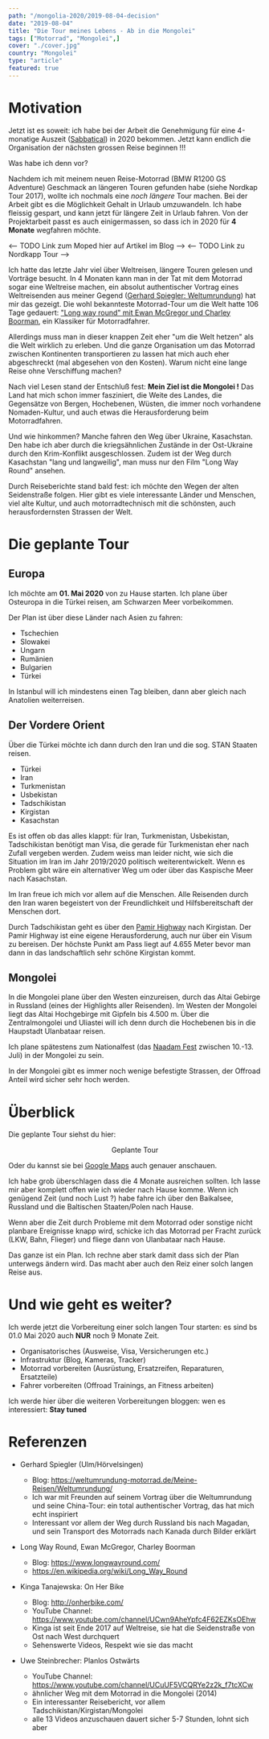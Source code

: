 ```yaml
---
path: "/mongolia-2020/2019-08-04-decision"
date: "2019-08-04"
title: "Die Tour meines Lebens - Ab in die Mongolei"
tags: ["Motorrad", "Mongolei",]
cover: "./cover.jpg"
country: "Mongolei"
type: "article"
featured: true
---
```


# Motivation

Jetzt ist es soweit: ich habe bei der Arbeit die Genehmigung für eine 4-monatige Auszeit ([Sabbatical](https://de.wikipedia.org/wiki/Sabbatical)) in 2020 bekommen. Jetzt kann endlich die Organisation der nächsten grossen Reise beginnen !!!

Was habe ich denn vor?

Nachdem ich mit meinem neuen Reise-Motorrad (BMW R1200 GS Adventure) Geschmack an längeren Touren gefunden habe (siehe Nordkap Tour 2017), wollte ich nochmals eine _noch längere_ Tour machen. Bei der Arbeit gibt es die Möglichkeit Gehalt in Urlaub umzuwandeln. Ich habe fleissig gespart, und kann jetzt für längere Zeit in Urlaub fahren. Von der Projektarbeit passt es auch einigermassen, so dass ich in 2020 für **4 Monate** wegfahren möchte.

<-- TODO Link zum Moped hier auf Artikel im Blog -->
<-- TODO Link zu Nordkapp Tour -->


Ich hatte das letzte Jahr viel über Weltreisen, längere Touren gelesen und Vorträge besucht. In 4 Monaten kann man in der Tat mit dem Motorrad sogar eine Weltreise machen, ein absolut authentischer Vortrag eines Weltreisenden aus meiner Gegend ([Gerhard Spiegler: Weltumrundung](https://weltumrundung-motorrad.de/Meine-Reisen/Weltumrundung/)) hat mir das gezeigt. Die wohl bekannteste Motorrad-Tour um die Welt hatte 106 Tage gedauert: ["Long way round" mit Ewan McGregor und Charley Boorman](https://en.wikipedia.org/wiki/Long_Way_Round), ein Klassiker für Motorradfahrer.

Allerdings muss man in dieser knappen Zeit eher "um die Welt hetzen" als die Welt wirklich zu erleben. Und die ganze Organisation um das Motorrad zwischen Kontinenten transportieren zu lassen hat mich auch eher abgeschreckt (mal abgesehen von den Kosten). Warum nicht eine lange Reise ohne Verschiffung machen?

Nach viel Lesen stand der Entschluß fest: **Mein Ziel ist die Mongolei !** Das Land hat mich schon immer fasziniert, die Weite des Landes, die Gegensätze von Bergen, Hochebenen, Wüsten, die immer noch vorhandene Nomaden-Kultur, und auch etwas die Herausforderung beim Motorradfahren.

Und wie hinkommen? Manche fahren den Weg über Ukraine, Kasachstan. Den habe ich aber durch die kriegsähnlichen Zustände in der Ost-Ukraine durch den Krim-Konflikt ausgeschlossen. Zudem ist der Weg durch Kasachstan "lang und langweilig", man muss nur den Film "Long Way Round" ansehen.

Durch Reiseberichte stand bald fest: ich möchte den Wegen der alten Seidenstraße folgen. Hier gibt es viele interessante Länder und Menschen, viel alte Kultur, und auch motorradtechnisch mit die schönsten, auch herausfordernsten Strassen der Welt.


# Die geplante Tour

## Europa

Ich möchte am **01. Mai 2020** von zu Hause starten. Ich plane über Osteuropa in die Türkei reisen, am Schwarzen Meer vorbeikommen.

Der Plan ist über diese Länder nach Asien zu fahren:

* Tschechien
* Slowakei
* Ungarn
* Rumänien
* Bulgarien
* Türkei

In Istanbul will ich mindestens einen Tag bleiben, dann aber gleich nach Anatolien weiterreisen.

## Der Vordere Orient

Über die Türkei möchte ich dann durch den Iran und die sog. STAN Staaten reisen.

* Türkei
* Iran
* Turkmenistan
* Usbekistan
* Tadschikistan
* Kirgistan
* Kasachstan

Es ist offen ob das alles klappt: für Iran, Turkmenistan, Usbekistan, Tadschikistan benötigt man Visa, die gerade für Turkmenistan eher nach Zufall vergeben werden. Zudem weiss man leider nicht, wie sich die Situation im Iran im Jahr 2019/2020 politisch weiterentwickelt. Wenn es Problem gibt wäre ein alternativer Weg um oder über das Kaspische Meer nach Kasachstan.

Im Iran freue ich mich vor allem auf die Menschen. Alle Reisenden durch den Iran waren begeistert  von der Freundlichkeit und Hilfsbereitschaft der Menschen dort.

Durch Tadschikistan geht es über den [Pamir Highway](https://de.wikipedia.org/wiki/Pamir_Highway) nach Kirgistan. Der Pamir Highway ist eine eigene Herausforderung, auch nur über ein Visum zu bereisen. Der höchste Punkt am Pass liegt auf 4.655 Meter bevor man dann in das landschaftlich sehr schöne Kirgistan kommt.

## Mongolei

In die Mongolei plane über den Westen einzureisen, durch das Altai Gebirge in Russland (eines der Highlights aller Reisenden). Im Westen der Mongolei liegt das Altai Hochgebirge mit Gipfeln bis 4.500 m. Über die Zentralmongolei und Uliastei will ich denn durch die Hochebenen bis in die Haupstadt Ulanbataar reisen.

Ich plane spätestens zum Nationalfest (das [Naadam Fest](https://de.wikipedia.org/wiki/Naadam) zwischen 10.-13. Juli) in der Mongolei zu sein.

In der Mongolei gibt es immer noch wenige befestigte Strassen, der Offroad Anteil wird sicher sehr hoch werden.

# Überblick

Die geplante Tour siehst du hier:
 
<rehype-image src="Mongolia-2020-tour-plan.png"><center>Geplante Tour</center></rehype-image>

Oder du kannst sie bei [Google Maps](https://www.google.com/maps/@49.3583764,54.9110194,3.86z/data=!4m2!6m1!1s1cLZ-BT91JYC1yVhPoitZd71SLS3JRp33) auch genauer anschauen.

Ich habe grob überschlagen dass die 4 Monate ausreichen sollten. Ich lasse mir aber komplett offen wie ich wieder nach Hause komme. Wenn ich genügend Zeit (und noch Lust ?) habe fahre ich über den Baikalsee, Russland und die Baltischen Staaten/Polen nach Hause.

Wenn aber die Zeit durch Probleme mit dem Motorrad oder sonstige nicht planbare Ereignisse knapp wird, schicke ich das Motorrad per Fracht zurück (LKW, Bahn, Flieger) und fliege dann von Ulanbataar nach Hause.

Das ganze ist ein Plan. Ich rechne aber stark damit dass sich der Plan unterwegs ändern wird. Das macht aber auch den Reiz einer solch langen Reise aus.

# Und wie geht es weiter?

Ich werde jetzt die Vorbereitung einer solch langen Tour starten: es sind bs 01.0 Mai 2020 auch **NUR** noch 9 Monate Zeit.

* Organisatorisches (Ausweise, Visa, Versicherungen etc.)
* Infrastruktur (Blog, Kameras, Tracker)
* Motorrad vorbereiten (Ausrüstung, Ersatzreifen, Reparaturen, Ersatzteile)
* Fahrer vorbereiten (Offroad Trainings, an Fitness arbeiten)

Ich werde hier über die weiteren Vorbereitungen bloggen: wen es interessiert: **Stay tuned**

# Referenzen

* Gerhard Spiegler (Ulm/Hörvelsingen)
  * Blog: https://weltumrundung-motorrad.de/Meine-Reisen/Weltumrundung/
  * Ich war mit Freunden auf seinem Vortrag über die Weltumrundung und seine China-Tour: ein total authentischer Vortrag, das hat mich echt inspiriert
  * Interessant vor allem der Weg durch Russland bis nach Magadan, und sein Transport des Motorrads nach Kanada durch Bilder erklärt

* Long Way Round, Ewan McGregor, Charley Boorman
  * Blog: https://www.longwayround.com/
  * https://en.wikipedia.org/wiki/Long_Way_Round

* Kinga Tanajewska: On Her Bike
  * Blog: http://onherbike.com/
  * YouTube Channel: https://www.youtube.com/channel/UCwn9AheYpfc4F62EZKsOEhw
  * Kinga ist seit Ende 2017 auf Weltreise, sie hat die Seidenstraße von Ost nach West durchquert
  * Sehenswerte Videos, Respekt wie sie das macht

* Uwe Steinbrecher: Planlos Ostwärts
  * YouTube Channel: https://www.youtube.com/channel/UCuUF5VCQRYe2z2k_f7tcXCw
  * ähnlicher Weg mit dem Motorrad in die Mongolei (2014)
  * Ein interessanter Reisebericht, vor allem Tadschikistan/Kirgistan/Mongolei
  * alle 13 Videos anzuschauen dauert sicher 5-7 Stunden, lohnt sich aber
